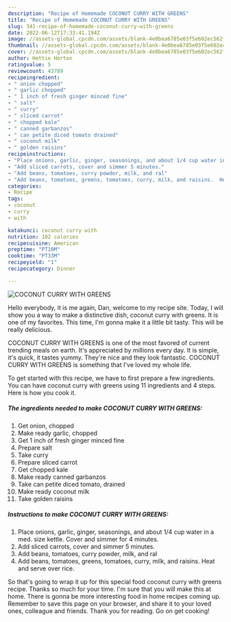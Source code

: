 ```yaml
---
description: "Recipe of Homemade COCONUT CURRY WITH GREENS"
title: "Recipe of Homemade COCONUT CURRY WITH GREENS"
slug: 341-recipe-of-homemade-coconut-curry-with-greens
date: 2022-06-12T17:33:41.194Z
image: //assets-global.cpcdn.com/assets/blank-4e0bea6785e03f5e602ec562f230caae08da540cada707380b4fe1bbebba43da.png
thumbnail: //assets-global.cpcdn.com/assets/blank-4e0bea6785e03f5e602ec562f230caae08da540cada707380b4fe1bbebba43da.png
cover: //assets-global.cpcdn.com/assets/blank-4e0bea6785e03f5e602ec562f230caae08da540cada707380b4fe1bbebba43da.png
author: Hettie Horton
ratingvalue: 5
reviewcount: 43789
recipeingredient:
- " onion chopped"
- " garlic chopped"
- " 1 inch of fresh ginger minced fine"
- " salt"
- " curry"
- " sliced carrot"
- " chopped kale"
- " canned garbanzos"
- " can petite diced tomato drained"
- " coconut milk"
- " golden raisins"
recipeinstructions:
- "Place onions, garlic, ginger, seasonings, and about 1/4 cup water in a med. size kettle.  Cover and simmer for 4 minutes."
- "Add sliced carrots, cover and simmer 5 minutes."
- "Add beans, tomatoes, curry powder, milk, and ral"
- "Add beans, tomatoes, greens, tomatoes, curry, milk, and raisins.  Heat and serve over rice."
categories:
- Recipe
tags:
- coconut
- curry
- with

katakunci: coconut curry with 
nutrition: 102 calories
recipecuisine: American
preptime: "PT10M"
cooktime: "PT33M"
recipeyield: "1"
recipecategory: Dinner

---
```



![COCONUT CURRY WITH GREENS](//assets-global.cpcdn.com/assets/blank-4e0bea6785e03f5e602ec562f230caae08da540cada707380b4fe1bbebba43da.png)

Hello everybody, it is me again, Dan, welcome to my recipe site. Today, I will show you a way to make a distinctive dish, coconut curry with greens. It is one of my favorites. This time, I'm gonna make it a little bit tasty. This will be really delicious.

COCONUT CURRY WITH GREENS is one of the most favored of current trending meals on earth. It's appreciated by millions every day. It is simple, it's quick, it tastes yummy. They're nice and they look fantastic. COCONUT CURRY WITH GREENS is something that I've loved my whole life.




To get started with this recipe, we have to first prepare a few ingredients. You can have coconut curry with greens using 11 ingredients and 4 steps. Here is how you cook it.

<!--inarticleads1-->

##### The ingredients needed to make COCONUT CURRY WITH GREENS:

1. Get  onion, chopped
1. Make ready  garlic, chopped
1. Get  1 inch of fresh ginger minced fine
1. Prepare  salt
1. Take  curry
1. Prepare  sliced carrot
1. Get  chopped kale
1. Make ready  canned garbanzos
1. Take  can petite diced tomato, drained
1. Make ready  coconut milk
1. Take  golden raisins




<!--inarticleads2-->

##### Instructions to make COCONUT CURRY WITH GREENS:

1. Place onions, garlic, ginger, seasonings, and about 1/4 cup water in a med. size kettle.  Cover and simmer for 4 minutes.
1. Add sliced carrots, cover and simmer 5 minutes.
1. Add beans, tomatoes, curry powder, milk, and ral
1. Add beans, tomatoes, greens, tomatoes, curry, milk, and raisins.  Heat and serve over rice.




So that's going to wrap it up for this special food coconut curry with greens recipe. Thanks so much for your time. I'm sure that you will make this at home. There is gonna be more interesting food in home recipes coming up. Remember to save this page on your browser, and share it to your loved ones, colleague and friends. Thank you for reading. Go on get cooking!
